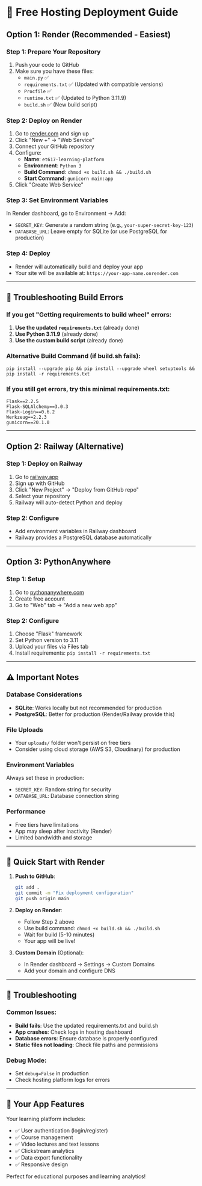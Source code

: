 # 🚀 Free Hosting Deployment Guide

## Option 1: Render (Recommended - Easiest)

### Step 1: Prepare Your Repository
1. Push your code to GitHub
2. Make sure you have these files:
   - `main.py` ✅
   - `requirements.txt` ✅ (Updated with compatible versions)
   - `Procfile` ✅
   - `runtime.txt` ✅ (Updated to Python 3.11.9)
   - `build.sh` ✅ (New build script)

### Step 2: Deploy on Render
1. Go to [render.com](https://render.com) and sign up
2. Click "New +" → "Web Service"
3. Connect your GitHub repository
4. Configure:
   - **Name**: `et617-learning-platform`
   - **Environment**: `Python 3`
   - **Build Command**: `chmod +x build.sh && ./build.sh`
   - **Start Command**: `gunicorn main:app`
5. Click "Create Web Service"

### Step 3: Set Environment Variables
In Render dashboard, go to Environment → Add:
- `SECRET_KEY`: Generate a random string (e.g., `your-super-secret-key-123`)
- `DATABASE_URL`: Leave empty for SQLite (or use PostgreSQL for production)

### Step 4: Deploy
- Render will automatically build and deploy your app
- Your site will be available at: `https://your-app-name.onrender.com`

---

## 🔧 Troubleshooting Build Errors

### If you get "Getting requirements to build wheel" errors:

1. **Use the updated `requirements.txt`** (already done)
2. **Use Python 3.11.9** (already done)
3. **Use the custom build script** (already done)

### Alternative Build Command (if build.sh fails):
```
pip install --upgrade pip && pip install --upgrade wheel setuptools && pip install -r requirements.txt
```

### If you still get errors, try this minimal requirements.txt:
```
Flask==2.2.5
Flask-SQLAlchemy==3.0.3
Flask-Login==0.6.2
Werkzeug==2.2.3
gunicorn==20.1.0
```

---

## Option 2: Railway (Alternative)

### Step 1: Deploy on Railway
1. Go to [railway.app](https://railway.app)
2. Sign up with GitHub
3. Click "New Project" → "Deploy from GitHub repo"
4. Select your repository
5. Railway will auto-detect Python and deploy

### Step 2: Configure
- Add environment variables in Railway dashboard
- Railway provides a PostgreSQL database automatically

---

## Option 3: PythonAnywhere

### Step 1: Setup
1. Go to [pythonanywhere.com](https://pythonanywhere.com)
2. Create free account
3. Go to "Web" tab → "Add a new web app"

### Step 2: Configure
1. Choose "Flask" framework
2. Set Python version to 3.11
3. Upload your files via Files tab
4. Install requirements: `pip install -r requirements.txt`

---

## ⚠️ Important Notes

### Database Considerations
- **SQLite**: Works locally but not recommended for production
- **PostgreSQL**: Better for production (Render/Railway provide this)

### File Uploads
- Your `uploads/` folder won't persist on free tiers
- Consider using cloud storage (AWS S3, Cloudinary) for production

### Environment Variables
Always set these in production:
- `SECRET_KEY`: Random string for security
- `DATABASE_URL`: Database connection string

### Performance
- Free tiers have limitations
- App may sleep after inactivity (Render)
- Limited bandwidth and storage

---

## 🎯 Quick Start with Render

1. **Push to GitHub**:
   ```bash
   git add .
   git commit -m "Fix deployment configuration"
   git push origin main
   ```

2. **Deploy on Render**:
   - Follow Step 2 above
   - Use build command: `chmod +x build.sh && ./build.sh`
   - Wait for build (5-10 minutes)
   - Your app will be live!

3. **Custom Domain** (Optional):
   - In Render dashboard → Settings → Custom Domains
   - Add your domain and configure DNS

---

## 🔧 Troubleshooting

### Common Issues:
- **Build fails**: Use the updated requirements.txt and build.sh
- **App crashes**: Check logs in hosting dashboard
- **Database errors**: Ensure database is properly configured
- **Static files not loading**: Check file paths and permissions

### Debug Mode:
- Set `debug=False` in production
- Check hosting platform logs for errors

---

## 📱 Your App Features
Your learning platform includes:
- ✅ User authentication (login/register)
- ✅ Course management
- ✅ Video lectures and text lessons
- ✅ Clickstream analytics
- ✅ Data export functionality
- ✅ Responsive design

Perfect for educational purposes and learning analytics!
